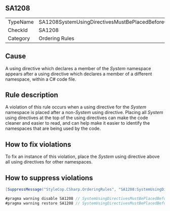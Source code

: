 ﻿## SA1208

<table>
<tr>
  <td>TypeName</td>
  <td>SA1208SystemUsingDirectivesMustBePlacedBeforeOtherUsingDirectives</td>
</tr>
<tr>
  <td>CheckId</td>
  <td>SA1208</td>
</tr>
<tr>
  <td>Category</td>
  <td>Ordering Rules</td>
</tr>
</table>

## Cause

A using directive which declares a member of the *System* namespace appears after a using directive which declares a member of a different namespace, within a C# code file.

## Rule description

A violation of this rule occurs when a using directive for the *System* namespace is placed after a non-*System* using directive. Placing all *System* using directives at the top of the using directives can make the code cleaner and easier to read, and can help make it easier to identify the namespaces that are being used by the code.

## How to fix violations

To fix an instance of this violation, place the *System* using directive above all using directives for other namespaces.

## How to suppress violations

```csharp
[SuppressMessage("StyleCop.CSharp.OrderingRules", "SA1208:SystemUsingDirectivesMustBePlacedBeforeOtherUsingDirectives", Justification = "Reviewed.")]
```

```csharp
#pragma warning disable SA1208 // SystemUsingDirectivesMustBePlacedBeforeOtherUsingDirectives
#pragma warning restore SA1208 // SystemUsingDirectivesMustBePlacedBeforeOtherUsingDirectives
```

